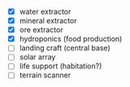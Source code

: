 * [x] water extractor
* [x] mineral extractor
* [x] ore extractor
* [x] hydroponics (food production)
* [ ] landing craft (central base)
* [ ] solar array
* [ ] life support (habitation?)
* [ ] terrain scanner
